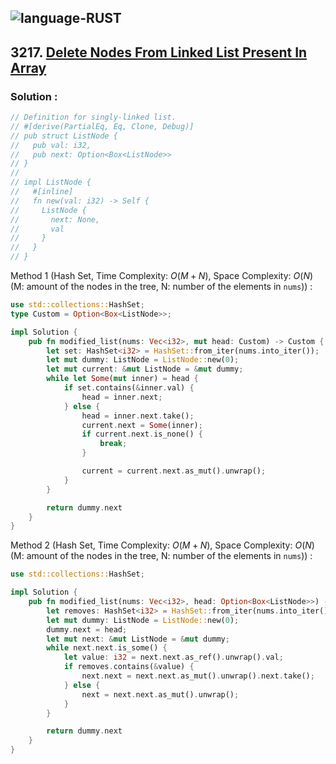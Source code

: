 ![language-RUST](https://img.shields.io/badge/RUST-8d4004?style=for-the-badge&logo=RUST)
---

## 3217. [Delete Nodes From Linked List Present In Array](https://leetcode.com/problems/delete-nodes-from-linked-list-present-in-array)

### Solution :

```rust
// Definition for singly-linked list.
// #[derive(PartialEq, Eq, Clone, Debug)]
// pub struct ListNode {
//   pub val: i32,
//   pub next: Option<Box<ListNode>>
// }
// 
// impl ListNode {
//   #[inline]
//   fn new(val: i32) -> Self {
//     ListNode {
//       next: None,
//       val
//     }
//   }
// }
```

Method 1 (Hash Set, Time Complexity: $O(M+N)$, Space Complexity: $O(N)$ (M: amount of the nodes in the tree, N: number of the elements in `nums`)) :
```rust
use std::collections::HashSet;
type Custom = Option<Box<ListNode>>;

impl Solution {
    pub fn modified_list(nums: Vec<i32>, mut head: Custom) -> Custom {
        let set: HashSet<i32> = HashSet::from_iter(nums.into_iter());
        let mut dummy: ListNode = ListNode::new(0);
        let mut current: &mut ListNode = &mut dummy;
        while let Some(mut inner) = head {
            if set.contains(&inner.val) {
                head = inner.next;
            } else {
                head = inner.next.take();
                current.next = Some(inner);
                if current.next.is_none() {
                    break;
                }

                current = current.next.as_mut().unwrap();
            }
        }

        return dummy.next
    }
}
```

Method 2 (Hash Set, Time Complexity: $O(M+N)$, Space Complexity: $O(N)$ (M: amount of the nodes in the tree, N: number of the elements in `nums`)) :
```rust
use std::collections::HashSet;

impl Solution {
    pub fn modified_list(nums: Vec<i32>, head: Option<Box<ListNode>>) -> Option<Box<ListNode>> {
        let removes: HashSet<i32> = HashSet::from_iter(nums.into_iter());
        let mut dummy: ListNode = ListNode::new(0);
        dummy.next = head;
        let mut next: &mut ListNode = &mut dummy;
        while next.next.is_some() {
            let value: i32 = next.next.as_ref().unwrap().val;
            if removes.contains(&value) {
                next.next = next.next.as_mut().unwrap().next.take();
            } else {
                next = next.next.as_mut().unwrap();
            }
        }

        return dummy.next
    }
}
```
